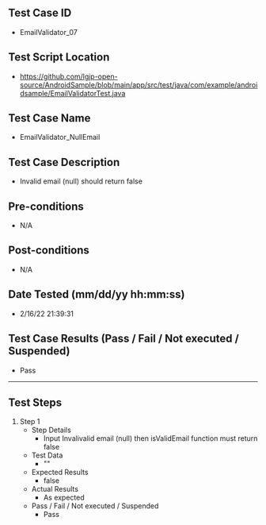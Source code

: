 ## Test Case ID
* EmailValidator_07
## Test Script Location
* https://github.com/lgjp-open-source/AndroidSample/blob/main/app/src/test/java/com/example/androidsample/EmailValidatorTest.java
## Test Case Name
* EmailValidator_NullEmail
## Test Case Description
* Invalid email (null) should return false
## Pre-conditions
* N/A
## Post-conditions
* N/A
## Date Tested (mm/dd/yy hh:mm:ss)
* 2/16/22 21:39:31
## Test Case Results (Pass / Fail / Not executed / Suspended)
* Pass
---
## Test Steps
1. Step 1
	* Step Details
		* Input Invalivalid email (null) then isValidEmail function must return false
	* Test Data
		* ""
	* Expected Results
		* false
	* Actual Results
		* As expected
	* Pass / Fail / Not executed / Suspended
		* Pass
